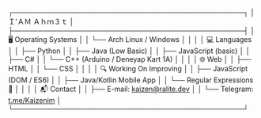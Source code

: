 ┌───────────────────────────────────────────────┐
│                Ｉ'ＡＭ  Ａｈｍ３ｔ              │
├───────────────────────────────────────────────┤
│  🖥️  Operating Systems                        │
│     └── Arch Linux / Windows                  │
│                                               │
│  💻  Languages                                │
│     ├── Python                                │
│     ├── Java (Low Basic)                      │
│     ├── JavaScript (basic)                    │
│     ├── C#                                    │
│     └── C++ (Arduino / Deneyap Kart 1A)       │
│                                               │
│  🌐  Web                                      │
│     ├── HTML                                  │
│     └── CSS                                   │
│                                               │
│  🔍  Working On Improving                     │
│     ├── JavaScript (DOM / ES6)                │
│     ├── Java/Kotlin Mobile App                │
│     └── Regular Expressions 🤯               │
│                                               │
│  📬  Contact                                  │
│     ├── E-mail:     kaizen@ralite.dev         │
│     └── Telegram:  [t.me/Kaizenim](https://t.me/Kaizenim) │
└───────────────────────────────────────────────┘
